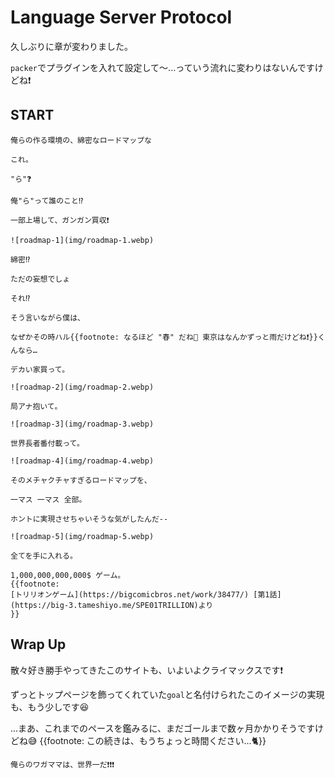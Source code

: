 # Language Server Protocol

久しぶりに章が変わりました。

`packer`でプラグインを入れて設定して〜...っていう流れに変わりはないんですけどね❗

## START

```admonish success title=""
俺らの作る環境の、綿密なロードマップな

これ。
```

```admonish note title=""
"ら"❓

俺"ら"って誰のこと⁉️
```

```admonish success title=""
一部上場して、ガンガン買収❗

![roadmap-1](img/roadmap-1.webp)
```

```admonish note title=""
綿密⁉️

ただの妄想でしょ

それ⁉️
```

```admonish quote title=""
そう言いながら僕は、

なぜかその時ハル{{footnote: なるほど "春" だね🌸 東京はなんかずっと雨だけどね❗}}くんなら…
```

```admonish success title=""
デカい家買って。

![roadmap-2](img/roadmap-2.webp)
```

```admonish success title=""
局アナ抱いて。

![roadmap-3](img/roadmap-3.webp)
```

```admonish success title=""
世界長者番付載って。

![roadmap-4](img/roadmap-4.webp)
```

```admonish quote title=""
そのメチャクチャすぎるロードマップを、

一マス 一マス 全部。

ホントに実現させちゃいそうな気がしたんだ--
```

```admonish success title=""
![roadmap-5](img/roadmap-5.webp)

全てを手に入れる。

1,000,000,000,000$ ゲーム。
{{footnote:
[トリリオンゲーム](https://bigcomicbros.net/work/38477/) [第1話](https://big-3.tameshiyo.me/SPE01TRILLION)より
}}
```

## Wrap Up

散々好き勝手やってきたこのサイトも、いよいよクライマックスです❗

ずっとトップページを飾ってくれていた`goal`と名付けられたこのイメージの実現も、もう少しです😆

...まあ、これまでのペースを鑑みるに、まだゴールまで数ヶ月かかりそうですけどね😅
{{footnote: この続きは、もうちょっと時間ください...🐈}}

```admonish success title="Assemble"
俺らのワガママは、世界一だ❗❗❗
```
